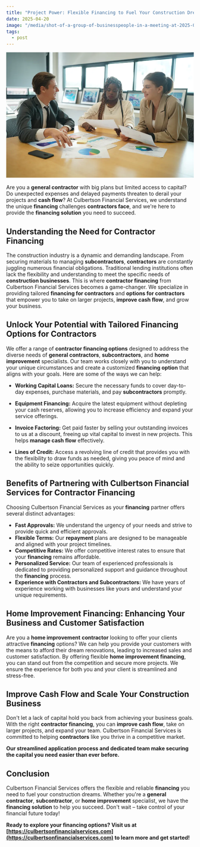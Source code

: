 ```yaml
---
title: "Project Power: Flexible Financing to Fuel Your Construction Dreams"
date: 2025-04-20
image: "/media/shot-of-a-group-of-businesspeople-in-a-meeting-at-2025-02-03-09-54-25-utc.webp"
tags:
  - post
---
```


![Project Power: Flexible Financing to Fuel Your Construction Dreams](/media/shot-of-a-group-of-businesspeople-in-a-meeting-at-2025-02-03-09-54-25-utc.webp)

Are you a **general contractor** with big plans but limited access to capital? Do unexpected expenses and delayed payments threaten to derail your projects and **cash flow**? At Culbertson Financial Services, we understand the unique **financing** challenges **contractors face**, and we're here to provide the **financing solution** you need to succeed.

## Understanding the Need for Contractor Financing

The construction industry is a dynamic and demanding landscape. From securing materials to managing **subcontractors**, **contractors** are constantly juggling numerous financial obligations. Traditional lending institutions often lack the flexibility and understanding to meet the specific needs of **construction businesses**. This is where **contractor financing** from Culbertson Financial Services becomes a game-changer. We specialize in providing tailored **financing for contractors** and **options for contractors** that empower you to take on larger projects, **improve cash flow**, and grow your business.

## Unlock Your Potential with Tailored Financing Options for Contractors

We offer a range of **contractor financing options** designed to address the diverse needs of **general contractors**, **subcontractors**, and **home improvement** specialists. Our team works closely with you to understand your unique circumstances and create a customized **financing option** that aligns with your goals. Here are some of the ways we can help:

*   **Working Capital Loans:** Secure the necessary funds to cover day-to-day expenses, purchase materials, and pay **subcontractors** promptly.

*   **Equipment Financing:** Acquire the latest equipment without depleting your cash reserves, allowing you to increase efficiency and expand your service offerings.

*   **Invoice Factoring:** Get paid faster by selling your outstanding invoices to us at a discount, freeing up vital capital to invest in new projects. This helps **manage cash flow** effectively.

*   **Lines of Credit:** Access a revolving line of credit that provides you with the flexibility to draw funds as needed, giving you peace of mind and the ability to seize opportunities quickly.

## Benefits of Partnering with Culbertson Financial Services for Contractor Financing

Choosing Culbertson Financial Services as your **financing** partner offers several distinct advantages:

*   **Fast Approvals:** We understand the urgency of your needs and strive to provide quick and efficient approvals.
*   **Flexible Terms:** Our **repayment** plans are designed to be manageable and aligned with your project timelines.
*   **Competitive Rates:** We offer competitive interest rates to ensure that your **financing** remains affordable.
*   **Personalized Service:** Our team of experienced professionals is dedicated to providing personalized support and guidance throughout the **financing** process.
*   **Experience with Contractors and Subcontractors:** We have years of experience working with businesses like yours and understand your unique requirements.

## Home Improvement Financing: Enhancing Your Business and Customer Satisfaction

Are you a **home improvement** **contractor** looking to offer your clients attractive **financing** options? We can help you provide your customers with the means to afford their dream renovations, leading to increased sales and customer satisfaction. By offering flexible **home improvement financing**, you can stand out from the competition and secure more projects. We ensure the experience for both you and your client is streamlined and stress-free.

## Improve Cash Flow and Scale Your Construction Business

Don't let a lack of capital hold you back from achieving your business goals. With the right **contractor financing**, you can **improve cash flow**, take on larger projects, and expand your team. Culbertson Financial Services is committed to helping **contractors** like you thrive in a competitive market.

**Our streamlined application process and dedicated team make securing the capital you need easier than ever before.**

## Conclusion

Culbertson Financial Services offers the flexible and reliable **financing** you need to fuel your construction dreams. Whether you're a **general contractor**, **subcontractor**, or **home improvement** specialist, we have the **financing solution** to help you succeed. Don't wait – take control of your financial future today!

**Ready to explore your financing options? Visit us at [https://culbertsonfinancialservices.com](https://culbertsonfinancialservices.com) to learn more and get started!**
